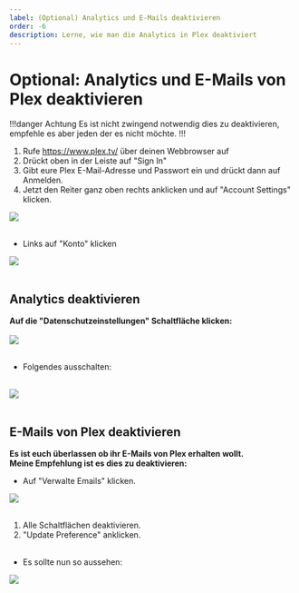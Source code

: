 ```yaml
---
label: (Optional) Analytics und E-Mails deaktivieren
order: -6
description: Lerne, wie man die Analytics in Plex deaktiviert
---
```


# Optional: Analytics und E-Mails von Plex deaktivieren

!!!danger Achtung
Es ist nicht zwingend notwendig dies zu deaktivieren, empfehle es aber jeden der es nicht möchte.
!!!

1. Rufe https://www.plex.tv/ über deinen Webbrowser auf<br/>
2. Drückt oben in der Leiste auf "Sign In"<br/>
3. Gibt eure Plex E-Mail-Adresse und Passwort ein und drückt dann auf Anmelden.<br/>
4. Jetzt den Reiter ganz oben rechts anklicken und auf "Account Settings" klicken.<br/>

![](https://github.com/U3knOwn/sb-wiki/assets/148533561/b3e765ed-7879-427d-85af-9bf97d5a2aaa)<br/><br/>


- Links auf "Konto" klicken<br/>

![](https://github.com/U3knOwn/sb-wiki/assets/148533561/d3d05d5c-2760-461f-90a6-a56f45fe7391)<br/><br/>

## Analytics deaktivieren

**Auf die "Datenschutzeinstellungen" Schaltfläche klicken:**  
<br/>
![](https://github.com/U3knOwn/sb-wiki/assets/148533561/f5a7e136-1575-4481-8e95-5872f730f1d6)<br/><br/>

- Folgendes ausschalten:<br/><br/>

![](https://github.com/U3knOwn/sb-wiki/assets/148533561/74cb1e14-0e30-45a5-bb25-a107e60a5046)<br/><br/>

## E-Mails von Plex deaktivieren

**Es ist euch überlassen ob ihr E-Mails von Plex erhalten wollt.**
<br/>
**Meine Empfehlung ist es dies zu deaktivieren:**
- Auf "Verwalte Emails" klicken.<br/>

![](https://github.com/U3knOwn/sb-wiki/assets/148533561/87a216c8-4208-4bf3-abe3-e003d7844d54)<br/><br/>

1. Alle Schaltflächen deaktivieren.<br/>
2. "Update Preference" anklicken.<br/><br/>
- Es sollte nun so aussehen:<br/>

![](https://github.com/U3knOwn/sb-wiki/assets/148533561/01299e7e-8202-4bb8-a3d8-3c718cafb313)<br/><br/>
